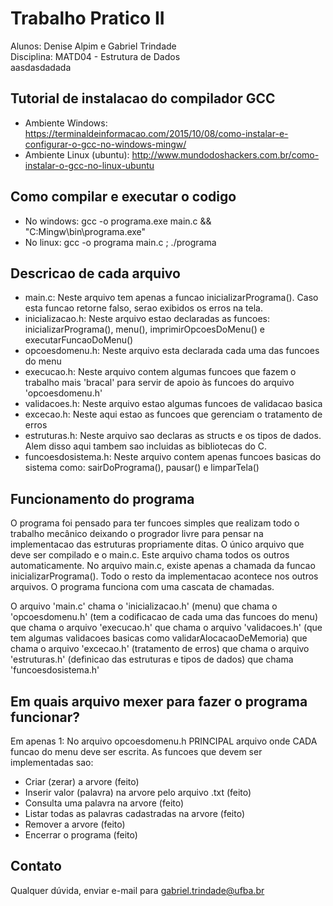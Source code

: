 # Trabalho Pratico II

Alunos: Denise Alpim e Gabriel Trindade <br />
Disciplina: MATD04 - Estrutura de Dados <br /> aasdasdadada

## Tutorial de instalacao do compilador GCC
	
* Ambiente Windows: https://terminaldeinformacao.com/2015/10/08/como-instalar-e-configurar-o-gcc-no-windows-mingw/
* Ambiente Linux (ubuntu): http://www.mundodoshackers.com.br/como-instalar-o-gcc-no-linux-ubuntu

## Como compilar e executar o codigo

* No windows: gcc -o programa.exe main.c && "C:Mingw\bin\programa.exe"
* No linux: gcc -o programa main.c ; ./programa

## Descricao de cada arquivo

* main.c: Neste arquivo tem apenas a funcao inicializarPrograma(). Caso esta funcao retorne falso, serao exibidos os erros na tela.
* inicializacao.h: Neste arquivo estao declaradas as funcoes: inicializarPrograma(), menu(), imprimirOpcoesDoMenu() e executarFuncaoDoMenu()
* opcoesdomenu.h: Neste arquivo esta declarada cada uma das funcoes do menu
* execucao.h: Neste arquivo contem algumas funcoes que fazem o trabalho mais 'bracal' para servir de apoio às funcoes do arquivo 'opcoesdomenu.h'
* validacoes.h: Neste arquivo estao algumas funcoes de validacao basica
* excecao.h: Neste aqui estao as funcoes que gerenciam o tratamento de erros
* estruturas.h: Neste arquivo sao declaras as structs e os tipos de dados. Alem disso aqui tambem sao incluidas as bibliotecas do C.
* funcoesdosistema.h: Neste arquivo contem apenas funcoes basicas do sistema como: sairDoPrograma(), pausar() e limparTela()

## Funcionamento do programa

O programa foi pensado para ter funcoes simples que realizam todo o trabalho mecânico deixando o progrador livre para pensar na implementacao das estruturas propriamente ditas.
O único arquivo que deve ser compilado e o main.c. Este arquivo chama todos os outros automaticamente. No arquivo main.c, existe apenas a chamada da funcao inicializarPrograma(). Todo o resto da implementacao acontece nos outros arquivos. O programa funciona com uma cascata de chamadas.

O arquivo 'main.c' chama o 'inicializacao.h' (menu) que chama o 'opcoesdomenu.h' (tem a codificacao de cada uma das funcoes do menu) que chama o arquivo 'execucao.h' que chama o arquivo 'validacoes.h' (que tem algumas validacoes basicas como validarAlocacaoDeMemoria) que chama o arquivo 'excecao.h' (tratamento de erros) que chama o arquivo 'estruturas.h' (definicao das estruturas e tipos de dados) que chama 'funcoesdosistema.h'

## Em quais arquivo mexer para fazer o programa funcionar?

Em apenas 1: No arquivo opcoesdomenu.h PRINCIPAL arquivo onde CADA funcao do menu deve ser escrita. As funcoes que devem ser implementadas sao:

* Criar (zerar) a arvore (feito)
* Inserir valor (palavra) na arvore pelo arquivo .txt (feito)
* Consulta uma palavra na arvore (feito)
* Listar todas as palavras cadastradas na arvore (feito)
* Remover a arvore (feito)
* Encerrar o programa (feito)

## Contato

Qualquer dúvida, enviar e-mail para gabriel.trindade@ufba.br

